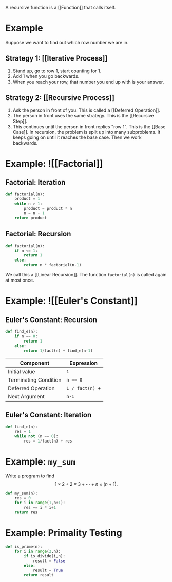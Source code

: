 A recursive function is a [[Function]] that calls itself.
# Example
Suppose we want to find out which row number we are in.
## Strategy 1: [[Iterative Process]]
1. Stand up, go to row 1, start counting for 1.
2. Add 1 when you go backwards.
3. When you reach your row, that number you end up with is your answer.
## Strategy 2: [[Recursive Process]]
1. Ask the person in front of you. This is called a [[Deferred Operation]].
2. The person in front uses the same strategy. This is the [[Recursive Step]].
3. This continues until the person in front replies "row 1". This is the [[Base Case]].
In recursion, the problem is split up into many subproblems. 
It keeps going on until it reaches the base case.
Then we work backwards.
# Example: ![[Factorial]]
## Factorial: Iteration
```python
def factorial(n):
	product = 1
	while n > 1:
		product = product * n
		n = n - 1
	return product
```
## Factorial: Recursion
```python
def factorial(n):
	if n <= 1:
		return 1
	else:
		return n * factorial(n-1)
```
We call this a [[Linear Recursion]]. The function `factorial(n)` is called again at most once.
# Example: ![[Euler's Constant]]
## Euler's Constant: Recursion
```python
def find_e(n):
	if n == 0:
		return 1
	else:
		return 1/fact(n) + find_e(n-1)
```

| Component             | Expression      |
| --------------------- | --------------- |
| Initial value         | `1`             |
| Terminating Condition | `n == 0`        |
| Deferred Operation    | `1 / fact(n) +` |
| Next Argument         | `n-1`           |
## Euler's Constant: Iteration
```python
def find_e(n):
	res = 1
	while not (n == 0):
		res = 1/fact(n) + res
```
# Example: `my_sum`
Write a program to find 
$$ 1 \times 2 + 2 \times 3 + \cdots + n \times (n+1). $$
```python
def my_sum(n):
	res = 0
	for i in range(1,n+1):
		res += i * i+1
	return res
```
# Example: Primality Testing
```python
def is_prime(n):
	for i in range(2,n):
		if is_divide(i,n):
			result = False
		else:
			result = True
		return result
```